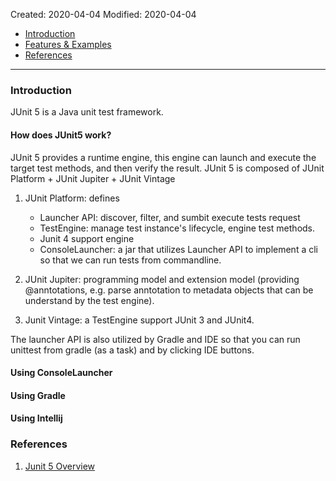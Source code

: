 Created: 2020-04-04
Modified: 2020-04-04

* [Introduction](#intro)
* [Features & Examples](#example)
* [References](#reference)
***
### <a id="intro">Introduction</a>
JUnit 5 is a Java unit test framework. 

#### How does JUnit5 work?

JUnit 5 provides a runtime engine, this engine can launch and execute the target test methods, and then verify the result.
JUnit 5 is composed of JUnit Platform + JUnit Jupiter + JUnit Vintage
1. JUnit Platform: defines
    * Launcher API: discover, filter, and sumbit execute tests request
    * TestEngine: manage test instance's lifecycle, engine test methods.
    * Junit 4 support engine
    * ConsoleLauncher: a jar that utilizes Launcher API to implement a cli so that we can run tests from commandline.

2. JUnit Jupiter: programming model and extension model (providing @anntotations, e.g. parse anntotation to metadata objects that can be understand by the test engine).
3. Junit Vintage: a TestEngine support JUnit 3 and JUnit4.

The launcher API is also utilized by Gradle and IDE so that you can run unittest from gradle (as a task) and by clicking IDE buttons.

#### Using ConsoleLauncher


#### Using Gradle


#### Using Intellij



### <a id="reference">References</a>
1. <a href="https://junit.org/junit5/docs/current/user-guide/#overview" target="_blank">Junit 5 Overview</a>